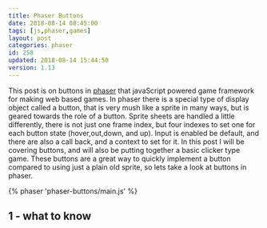 ```yaml
---
title: Phaser Buttons
date: 2018-08-14 08:45:00
tags: [js,phaser,games]
layout: post
categories: phaser
id: 258
updated: 2018-08-14 15:44:50
version: 1.13
---
```


This post is on buttons in [phaser](http://phaser.io) that javaScript powered game framework for making web based games. In phaser there is a special type of display object called a button, that is very mush like a sprite in many ways, but is geared towards the role of a button. Sprite sheets are handled a little differently, there is not just one frame index, but four indexes to set one for each button state (hover,out,down, and up). Input is enabled be default, and there are also a call back, and a context to set for it. In this post I will be covering buttons, and will also be putting together a basic clicker type game. These buttons are a great way to quickly implement a button compared to using just a plain old sprite, so lets take a look at buttons in phaser.

<!-- more -->


{% phaser 'phaser-buttons/main.js' %}


## 1 - what to know


